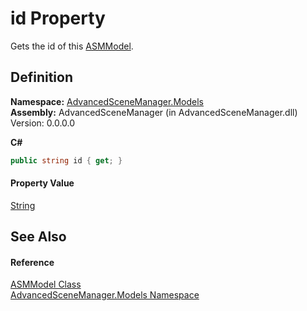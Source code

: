 # id Property


Gets the id of this <a href="T_AdvancedSceneManager_Models_ASMModel">ASMModel</a>.



## Definition
**Namespace:** <a href="N_AdvancedSceneManager_Models">AdvancedSceneManager.Models</a>  
**Assembly:** AdvancedSceneManager (in AdvancedSceneManager.dll) Version: 0.0.0.0

**C#**
``` C#
public string id { get; }
```



#### Property Value
<a href="https://learn.microsoft.com/dotnet/api/system.string" target="_blank" rel="noopener noreferrer">String</a>

## See Also


#### Reference
<a href="T_AdvancedSceneManager_Models_ASMModel">ASMModel Class</a>  
<a href="N_AdvancedSceneManager_Models">AdvancedSceneManager.Models Namespace</a>  

